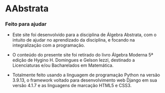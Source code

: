 # AAbstrata
<h3>Feito para ajudar</h3>

- Este site foi desenvolvido para a disciplina de Álgebra Abstrata, com o intuito de ajudar no aprendizado da disciplina, e focando na integralização com a programação.

- O conteúdo do presente site foi retirado do livro Álgebra Moderna 5ª edição de Hygino H. Domingues e Gelson Iezzi, destinado a Licenciaturas e/ou Bacharelados em Matemática.

- Totalmente feito usando a linguagem de programação Python na versão 3.9.13, o framework voltado para desenvolvimento web Django em sua versão 4.1.7 e as linguagens de marcação HTML5 e CSS3. 
